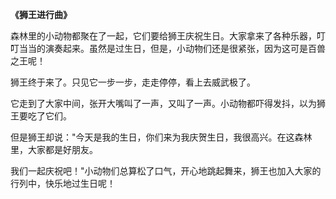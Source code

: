 

**《狮王进行曲》**

森林里的小动物都聚在了一起，它们要给狮王庆祝生日。大家拿来了各种乐器，叮叮当当的演奏起来。虽然是过生日，但是，小动物们还是很紧张，因为这可是百兽之王呢！

狮王终于来了。只见它一步一步，走走停停，看上去威武极了。

它走到了大家中间，张开大嘴叫了一声，又叫了一声。小动物都吓得发抖，以为狮王要吃了它们。

但是狮王却说："今天是我的生日，你们来为我庆贺生日，我很高兴。在这森林里，大家都是好朋友。

我们一起庆祝吧！"小动物们总算松了口气，开心地跳起舞来，狮王也加入大家的行列中，快乐地过生日呢！

